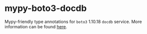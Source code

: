 # mypy-boto3-docdb

Mypy-friendly type annotations for `boto3` 1.10.18 `docdb` service.
More information can be found [here](https://github.com/vemel/mypy_boto3).